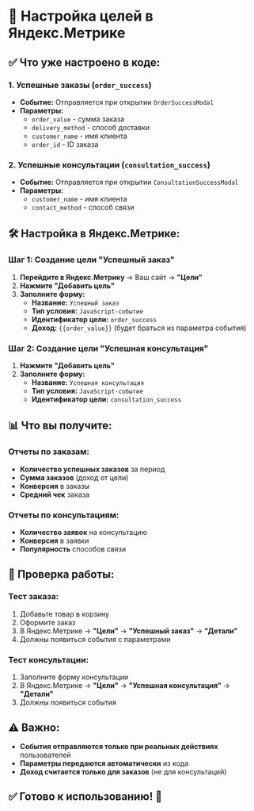 # 🎯 **Настройка целей в Яндекс.Метрике**

## ✅ **Что уже настроено в коде:**

### **1. Успешные заказы (`order_success`)**
- **Событие:** Отправляется при открытии `OrderSuccessModal`
- **Параметры:** 
  - `order_value` - сумма заказа
  - `delivery_method` - способ доставки
  - `customer_name` - имя клиента
  - `order_id` - ID заказа

### **2. Успешные консультации (`consultation_success`)**
- **Событие:** Отправляется при открытии `ConsultationSuccessModal`
- **Параметры:**
  - `customer_name` - имя клиента
  - `contact_method` - способ связи

## 🛠️ **Настройка в Яндекс.Метрике:**

### **Шаг 1: Создание цели "Успешный заказ"**

1. **Перейдите в Яндекс.Метрику** → Ваш сайт → **"Цели"**
2. **Нажмите "Добавить цель"**
3. **Заполните форму:**
   - **Название:** `Успешный заказ`
   - **Тип условия:** `JavaScript-событие`
   - **Идентификатор цели:** `order_success`
   - **Доход:** `{{order_value}}` (будет браться из параметра события)

### **Шаг 2: Создание цели "Успешная консультация"**

1. **Нажмите "Добавить цель"**
2. **Заполните форму:**
   - **Название:** `Успешная консультация`
   - **Тип условия:** `JavaScript-событие`
   - **Идентификатор цели:** `consultation_success`

## 📊 **Что вы получите:**

### **Отчеты по заказам:**
- **Количество успешных заказов** за период
- **Сумма заказов** (доход от цели)
- **Конверсия** в заказы
- **Средний чек** заказа

### **Отчеты по консультациям:**
- **Количество заявок** на консультацию
- **Конверсия** в заявки
- **Популярность** способов связи

## 🔧 **Проверка работы:**

### **Тест заказа:**
1. Добавьте товар в корзину
2. Оформите заказ
3. В Яндекс.Метрике → **"Цели"** → **"Успешный заказ"** → **"Детали"**
4. Должны появиться события с параметрами

### **Тест консультации:**
1. Заполните форму консультации
2. В Яндекс.Метрике → **"Цели"** → **"Успешная консультация"** → **"Детали"**
3. Должны появиться события

## ⚠️ **Важно:**

- **События отправляются только при реальных действиях** пользователей
- **Параметры передаются автоматически** из кода
- **Доход считается только для заказов** (не для консультаций)

## ✅ **Готово к использованию!** 🎯

